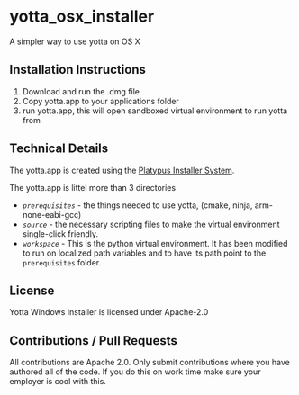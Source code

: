 # yotta_osx_installer
A simpler way to use yotta on OS X

## Installation Instructions
1) Download and run the .dmg file
2) Copy yotta.app to your applications folder
3) run yotta.app, this will open sandboxed virtual environment to run yotta from

## Technical Details
The yotta.app is created using the [Platypus Installer System](http://sveinbjorn.org/platypus/). 

The yotta.app is littel more than 3 directories
* *`prerequisites`* - the things needed to use yotta, (cmake, ninja, arm-none-eabi-gcc)
* *`source`* - the necessary scripting files to make the virtual environment single-click friendly.
* *`workspace`* - This is the python virtual environment. It has been modified to run on localized path variables and to have its path point to the `prerequisites` folder.

## License
Yotta Windows Installer is licensed under Apache-2.0

## Contributions / Pull Requests
All contributions are Apache 2.0. Only submit contributions where you have authored all of the code. If you do this on work time make sure your employer is cool with this.
